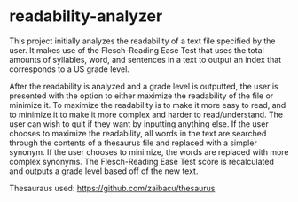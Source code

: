 # readability-analyzer
This project initially analyzes the readability of a text file specified by the user. It makes use of the Flesch-Reading Ease Test that uses the total amounts of
syllables, word, and sentences in a text to output an index that corresponds to a US grade level.

After the readability is analyzed and a grade level is outputted, the user is presented with the option to
either maximize the readability of the file or minimize it. To maximize the readability is to make it more
easy to read, and to minimize it to make it more complex and harder to read/understand. The user can
wish to quit if they want by inputting anything else. If the user chooses to maximize the readability, all
words in the text are searched through the contents of a thesaurus file and replaced with a simpler
synonym. If the user chooses to minimize, the words are replaced with more complex synonyms. The
Flesch-Reading Ease Test score is recalculated and outputs a grade level based off of the new text.

Thesauraus used: https://github.com/zaibacu/thesaurus
